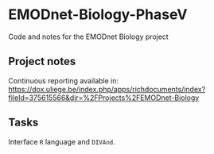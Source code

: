 # EMODnet-Biology-PhaseV
Code and notes for the EMODnet Biology project

## Project notes

Continuous reporting available in: 
https://dox.uliege.be/index.php/apps/richdocuments/index?fileId=375615566&dir=%2FProjects%2FEMODnet-Biology

## Tasks

Interface `R` language and `DIVAnd`.
